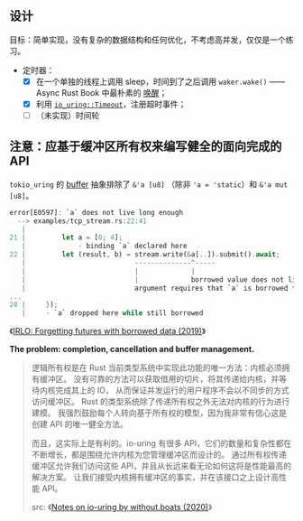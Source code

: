
## 设计

目标：简单实现，没有复杂的数据结构和任何优化，不考虑高并发，仅仅是一个练习。

* 定时器：
  - [x] 在一个单独的线程上调用 sleep，时间到了之后调用 `waker.wake()` —— Async Rust Book 中最朴素的 [唤醒][arb-wakeups]；
  - [x] 利用 [`io_uring::Timeout`]，注册超时事件；
  - [ ] （未实现）时间轮

[arb-wakeups]: https://rust-lang.github.io/async-book/02_execution/03_wakeups.html
[`io_uring::Timeout`]: https://docs.rs/io-uring/latest/io_uring/opcode/struct.Timeout.html


## 注意：应基于缓冲区所有权来编写健全的面向完成的 API

`tokio_uring` 的 [buffer](https://docs.rs/tokio-uring/0.5.0/tokio_uring/buf/index.html) 抽象排除了 `&'a [u8]`
（除非 `'a = 'static`）和 `&'a mut [u8]`。

```rust
error[E0597]: `a` does not live long enough
  --> examples/tcp_stream.rs:22:41
   |
21 |         let a = [0; 4];
   |             - binding `a` declared here
22 |         let (result, b) = stream.write(&a[..]).submit().await;
   |                           --------------^-----
   |                           |             |
   |                           |             borrowed value does not live long enough
   |                           argument requires that `a` is borrowed for `'static`
...
28 |     });
   |     - `a` dropped here while still borrowed
```


《[IRLO: Forgetting futures with borrowed data (2019)](https://internals.rust-lang.org/t/forgetting-futures-with-borrowed-data/10824)》

**The problem: completion, cancellation and buffer management.**

> 逻辑所有权是在 Rust 当前类型系统中实现此功能的唯一方法：内核必须拥有缓冲区。
> 没有可靠的方法可以获取借用的切片，将其传递给内核，并等待内核完成其上的 IO，
> 从而保证并发运行的用户程序不会以不同步的方式访问缓冲区。
> Rust 的类型系统除了传递所有权之外无法对内核的行为进行建模。
> 我强烈鼓励每个人转向基于所有权的模型，因为我非常有信心这是创建 API 的唯一健全方法。
>
> 而且，这实际上是有利的。io-uring 有很多 API，它们的数量和复杂性都在不断增长，都是围绕允许内核为您管理缓冲区而设计的。
> 通过所有权传递缓冲区允许我们访问这些 API，并且从长远来看无论如何这将是性能最高的解决方案。
> 让我们接受内核拥有缓冲区的事实，并在该接口之上设计高性能 API。
> 
> src: 《[Notes on io-uring by without.boats (2020)](https://without.boats/blog/io-uring/)》
